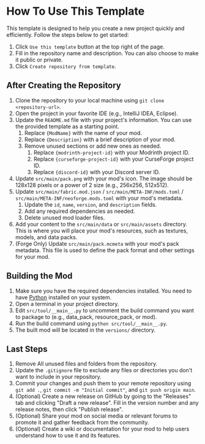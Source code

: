 # How To Use This Template

This template is designed to help you create a new project quickly and efficiently. Follow the steps below to get started:

1. Click `Use this template` button at the top right of the page.
2. Fill in the repository name and description. You can also choose to make it public or private.
3. Click `Create repository from template`.

## After Creating the Repository

1. Clone the repository to your local machine using `git clone <repository-url>`.
2. Open the project in your favorite IDE (e.g., IntelliJ IDEA, Eclipse).
3. Update the `README.md` file with your project's information. You can use the provided template as a starting point.
   1. Replace `{ModName}` with the name of your mod.
   2. Replace `{Description}` with a brief description of your mod.
   3. Remove unused sections or add new ones as needed.
      1. Replace `{modrinth-project-id}` with your Modrinth project ID.
      2. Replace `{curseforge-project-id}` with your CurseForge project ID.
      3. Replace `{discord-id}` with your Discord server ID.
4. Update `src/main/pack.png` with your mod's icon. The image should be 128x128 pixels or a power of 2 size (e.g., 256x256, 512x512).
5. Update `src/main/fabric.mod.json` / `src/main/META-INF/mods.toml` / `src/main/META-INF/neoforge.mods.toml` with your mod's metadata.
   1. Update the `id`, `name`, `version`, and `description` fields.
   2. Add any required dependencies as needed.
   3. Delete unused mod loader files.
6. Add your content to the `src/main/data` or `src/main/assets` directory. This is where you will place your mod's resources, such as textures, models, and data packs.
7. (Forge Only) Update `src/main/pack.mcmeta` with your mod's pack metadata. This file is used to define the pack format and other settings for your mod.

## Building the Mod

1. Make sure you have the required dependencies installed. You need to have [Python](https://www.python.org/downloads/) installed on your system.
2. Open a terminal in your project directory.
3. Edit `src/tool/__main__.py` to uncomment the build command you want to package to (e.g., data_pack, resource_pack, or mod).
4. Run the build command using `python src/tool/__main__.py`.
5. The built mod will be located in the `versions/` directory.

## Last Steps

1. Remove All unused files and folders from the repository.
2. Update the `.gitignore` file to exclude any files or directories you don't want to include in your repository.
3. Commit your changes and push them to your remote repository using `git add .`, `git commit -m "Initial commit"`, and `git push origin main`.
4. (Optional) Create a new release on GitHub by going to the "Releases" tab and clicking "Draft a new release". Fill in the version number and any release notes, then click "Publish release".
5. (Optional) Share your mod on social media or relevant forums to promote it and gather feedback from the community.
6. (Optional) Create a wiki or documentation for your mod to help users understand how to use it and its features.
